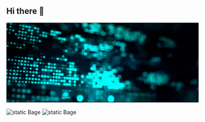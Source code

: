 ## Hi there 👋

<img src="https://github.com/Dinar24/Dinar24/blob/main/terms20190822-2.gif" alt="The unlimited" width="600">


![static Bage](https://img.shields.io/badge/py-python-blue?style=plastic&logo=python)
![static Bage](https://img.shields.io/badge/-jupyter-black?style=plastic&logo=jupyter)
